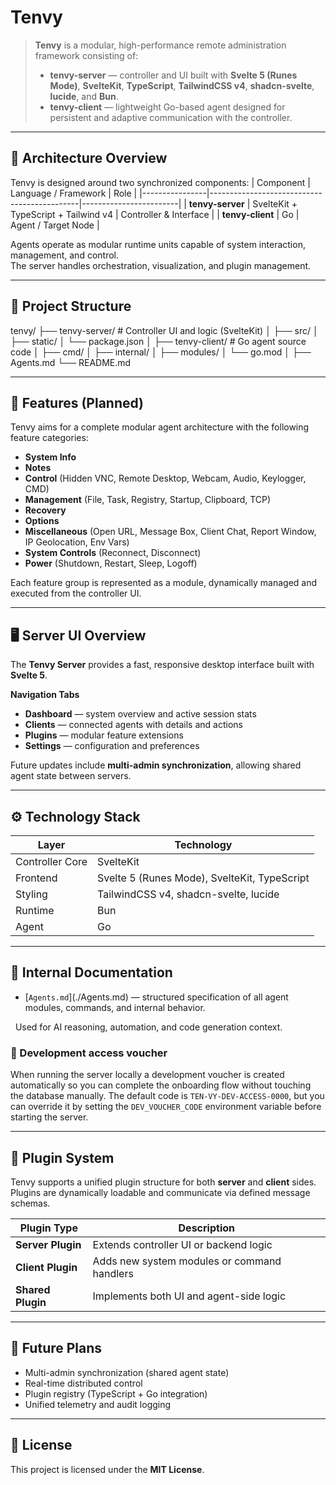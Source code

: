 # Tenvy

> **Tenvy** is a modular, high-performance remote administration framework consisting of:
>
> - **tenvy-server** — controller and UI built with **Svelte 5 (Runes Mode)**, **SvelteKit**, **TypeScript**, **TailwindCSS v4**, **shadcn-svelte**, **lucide**, and **Bun**.
> - **tenvy-client** — lightweight Go-based agent designed for persistent and adaptive communication with the controller.

---

## 🧩 Architecture Overview

Tenvy is designed around two synchronized components:
| Component      | Language / Framework                        | Role                   |
|----------------|---------------------------------------------|------------------------|
| **tenvy-server** | SvelteKit + TypeScript + Tailwind v4 | Controller \& Interface |
| **tenvy-client** | Go                                         | Agent / Target Node    |

Agents operate as modular runtime units capable of system interaction, management, and control.  
The server handles orchestration, visualization, and plugin management.

---

## 📂 Project Structure

tenvy/
├── tenvy-server/ # Controller UI and logic (SvelteKit)
│ ├── src/
│ ├── static/
│ └── package.json
│
├── tenvy-client/ # Go agent source code
│ ├── cmd/
│ ├── internal/
│ ├── modules/
│ └── go.mod
│
├── Agents.md
└── README.md

---

## 🚀 Features (Planned)

Tenvy aims for a complete modular agent architecture with the following feature categories:

- **System Info**
- **Notes**
- **Control** (Hidden VNC, Remote Desktop, Webcam, Audio, Keylogger, CMD)
- **Management** (File, Task, Registry, Startup, Clipboard, TCP)
- **Recovery**
- **Options**
- **Miscellaneous** (Open URL, Message Box, Client Chat, Report Window, IP Geolocation, Env Vars)
- **System Controls** (Reconnect, Disconnect)
- **Power** (Shutdown, Restart, Sleep, Logoff)

Each feature group is represented as a module, dynamically managed and executed from the controller UI.

---

## 🖥️ Server UI Overview

The **Tenvy Server** provides a fast, responsive desktop interface built with **Svelte 5**.

**Navigation Tabs**
- **Dashboard** — system overview and active session stats  
- **Clients** — connected agents with details and actions  
- **Plugins** — modular feature extensions  
- **Settings** — configuration and preferences

Future updates include **multi-admin synchronization**, allowing shared agent state between servers.

---

## ⚙️ Technology Stack

| Layer           | Technology                                      |
|-----------------|-------------------------------------------------|
| Controller Core | SvelteKit                                       |
| Frontend        | Svelte 5 (Runes Mode), SvelteKit, TypeScript    |
| Styling         | TailwindCSS v4, shadcn-svelte, lucide           |
| Runtime         | Bun                                             |
| Agent           | Go                                              |

---

## 🧠 Internal Documentation

- \[`Agents.md`](./Agents.md) — structured specification of all agent modules, commands, and internal behavior.  

&nbsp; Used for AI reasoning, automation, and code generation context.

### 🔑 Development access voucher

When running the server locally a development voucher is created automatically so you can complete the onboarding flow without touching the database manually. The default code is `TEN-VY-DEV-ACCESS-0000`, but you can override it by setting the `DEV_VOUCHER_CODE` environment variable before starting the server.

---

## 🧩 Plugin System

Tenvy supports a unified plugin structure for both **server** and **client** sides.  
Plugins are dynamically loadable and communicate via defined message schemas.

| Plugin Type | Description |
|--------------|--------------|
| **Server Plugin** | Extends controller UI or backend logic |
| **Client Plugin** | Adds new system modules or command handlers |
| **Shared Plugin** | Implements both UI and agent-side logic |

---

## 🔮 Future Plans

- Multi-admin synchronization (shared agent state)
- Real-time distributed control
- Plugin registry (TypeScript + Go integration)
- Unified telemetry and audit logging

---

## 📜 License

This project is licensed under the **MIT License**.
